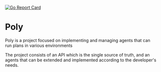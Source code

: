 [![Go Report Card](https://goreportcard.com/badge/github.com/do87/poly/src)](https://goreportcard.com/report/github.com/do87/poly/src)


# Poly

Poly is a project focused on implementing and managing agents that can run plans in various environments

The project consists of an API which is the single source of truth, and an agents that can be extended and implemented according to the developer's needs.

